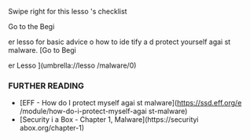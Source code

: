[Title]: # (Что теперь?)
[Order]: # (3)

Swipe right for this lesso
's checklist

Go to the Begi

er lesso
 for basic advice o
 how to ide
tify a
d protect yourself agai
st malware.
[Go to Begi

er Lesso
](umbrella://lesso
/malware/0)

### FURTHER READING

*   [EFF - How do I protect myself agai
st malware](https://ssd.eff.org/e
/module/how-do-i-protect-myself-agai
st-malware)
*   [Security i
 a Box - Chapter 1, Malware](https://securityi
abox.org/chapter-1)